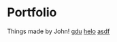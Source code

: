 # Portfolio
 Things made by John!
[gdu](<Why am I making 50 Games in 100 Days>)
[helo](<Dr Rablats Rablats Brainstorm>)
[asdf](<100 Days of Making Games/TheGames>)
